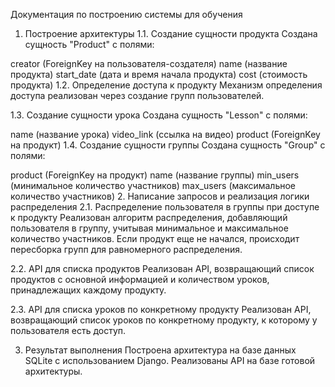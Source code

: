 Документация по построению системы для обучения
1. Построение архитектуры
1.1. Создание сущности продукта
Создана сущность "Product" с полями:

creator (ForeignKey на пользователя-создателя)
name (название продукта)
start_date (дата и время начала продукта)
cost (стоимость продукта)
1.2. Определение доступа к продукту
Механизм определения доступа реализован через создание групп пользователей.

1.3. Создание сущности урока
Создана сущность "Lesson" с полями:

name (название урока)
video_link (ссылка на видео)
product (ForeignKey на продукт)
1.4. Создание сущности группы
Создана сущность "Group" с полями:

product (ForeignKey на продукт)
name (название группы)
min_users (минимальное количество участников)
max_users (максимальное количество участников)
2. Написание запросов и реализация логики распределения
2.1. Распределение пользователя в группы при доступе к продукту
Реализован алгоритм распределения, добавляющий пользователя в группу, учитывая минимальное и максимальное количество участников. Если продукт еще не начался, происходит пересборка групп для равномерного распределения.

2.2. API для списка продуктов
Реализован API, возвращающий список продуктов с основной информацией и количеством уроков, принадлежащих каждому продукту.

2.3. API для списка уроков по конкретному продукту
Реализован API, возвращающий список уроков по конкретному продукту, к которому у пользователя есть доступ.

3. Результат выполнения
Построена архитектура на базе данных SQLite с использованием Django.
Реализованы API на базе готовой архитектуры.
